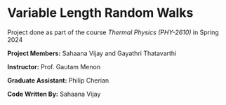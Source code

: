 # Variable Length Random Walks

Project done as part of the course *Thermal Physics (PHY-2610)* in Spring 2024

**Project Members:** Sahaana Vijay and Gayathri Thatavarthi

**Instructor:** Prof. Gautam Menon

**Graduate Assistant:** Philip Cherian

**Code Written By:** Sahaana Vijay
